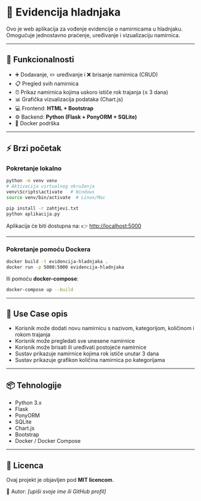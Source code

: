 # 🧊 Evidencija hladnjaka

Ovo je web aplikacija za vođenje evidencije o namirnicama u hladnjaku.  
Omogućuje jednostavno praćenje, uređivanje i vizualizaciju namirnica.

---

## 🚀 Funkcionalnosti
- ➕ Dodavanje, ✏️ uređivanje i ❌ brisanje namirnica (CRUD)
- 📋 Pregled svih namirnica
- ⏰ Prikaz namirnica kojima uskoro ističe rok trajanja (≤ 3 dana)
- 📊 Grafička vizualizacija podataka (Chart.js)
- 💻 Frontend: **HTML + Bootstrap**
- ⚙️ Backend: **Python (Flask + PonyORM + SQLite)**
- 🐳 Docker podrška

---

## ⚡ Brzi početak

### Pokretanje lokalno
```bash
python -m venv venv
# Aktivacija virtualnog okruženja
venv\Scripts\activate   # Windows
source venv/bin/activate  # Linux/Mac

pip install -r zahtjevi.txt
python aplikacija.py
```

Aplikacija će biti dostupna na: 👉 [http://localhost:5000](http://localhost:5000)

---

### Pokretanje pomoću Dockera
```bash
docker build -t evidencija-hladnjaka .
docker run -p 5000:5000 evidencija-hladnjaka
```

Ili pomoću **docker-compose**:
```bash
docker-compose up --build
```

---

## 📝 Use Case opis
- Korisnik može dodati novu namirnicu s nazivom, kategorijom, količinom i rokom trajanja  
- Korisnik može pregledati sve unesene namirnice  
- Korisnik može brisati ili uređivati postojeće namirnice  
- Sustav prikazuje namirnice kojima rok ističe unutar 3 dana  
- Sustav prikazuje grafikon količina namirnica po kategorijama  

---

## 📦 Tehnologije
- Python 3.x  
- Flask  
- PonyORM  
- SQLite  
- Chart.js  
- Bootstrap  
- Docker / Docker Compose  

---

## 📄 Licenca
Ovaj projekt je objavljen pod **MIT licencom**.

👤 Autor: _[upiši svoje ime ili GitHub profil]_
